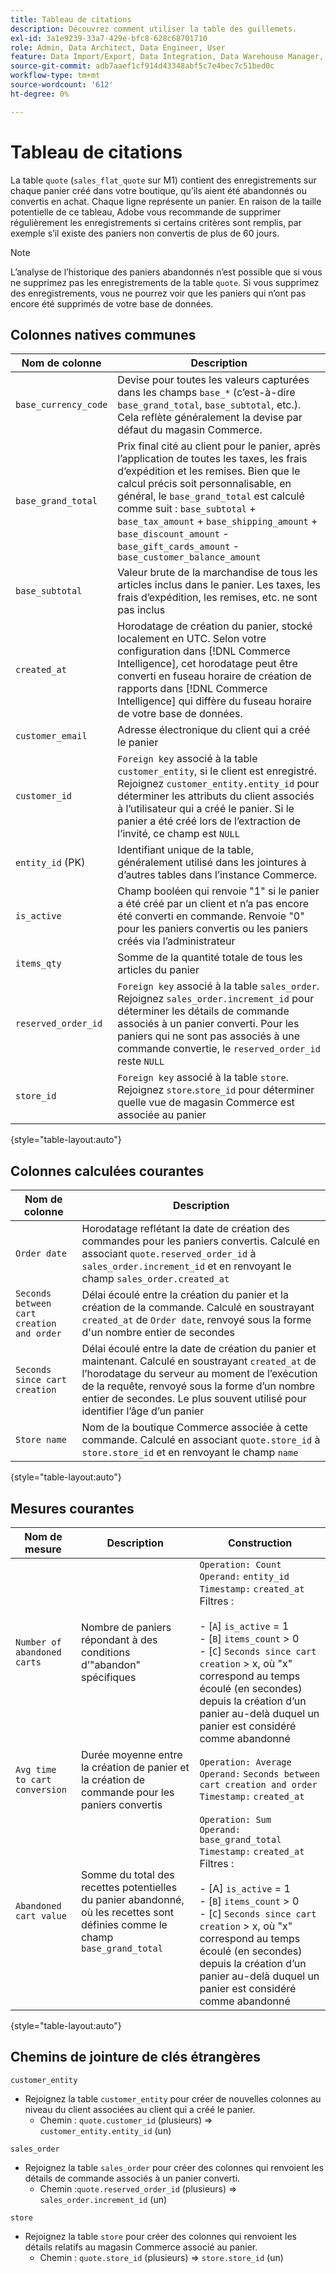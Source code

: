 ```yaml
---
title: Tableau de citations
description: Découvrez comment utiliser la table des guillemets.
exl-id: 3a1e9239-33a7-429e-bfc8-628c68701710
role: Admin, Data Architect, Data Engineer, User
feature: Data Import/Export, Data Integration, Data Warehouse Manager, Commerce Tables
source-git-commit: adb7aaef1cf914d43348abf5c7e4bec7c51bed0c
workflow-type: tm+mt
source-wordcount: '612'
ht-degree: 0%

---
```


# Tableau de citations

La table `quote` (`sales_flat_quote` sur M1) contient des enregistrements sur chaque panier créé dans votre boutique, qu’ils aient été abandonnés ou convertis en achat. Chaque ligne représente un panier. En raison de la taille potentielle de ce tableau, Adobe vous recommande de supprimer régulièrement les enregistrements si certains critères sont remplis, par exemple s’il existe des paniers non convertis de plus de 60 jours.

>[!NOTE]
>
>L’analyse de l’historique des paniers abandonnés n’est possible que si vous ne supprimez pas les enregistrements de la table `quote`. Si vous supprimez des enregistrements, vous ne pourrez voir que les paniers qui n’ont pas encore été supprimés de votre base de données.

## Colonnes natives communes

| **Nom de colonne** | **Description** |
|---|---|
| `base_currency_code` | Devise pour toutes les valeurs capturées dans les champs `base_*` (c’est-à-dire `base_grand_total`, `base_subtotal`, etc.). Cela reflète généralement la devise par défaut du magasin Commerce. |
| `base_grand_total` | Prix final cité au client pour le panier, après l’application de toutes les taxes, les frais d’expédition et les remises. Bien que le calcul précis soit personnalisable, en général, le `base_grand_total` est calculé comme suit : `base_subtotal` + `base_tax_amount` + `base_shipping_amount` + `base_discount_amount` - `base_gift_cards_amount` - `base_customer_balance_amount` |
| `base_subtotal` | Valeur brute de la marchandise de tous les articles inclus dans le panier. Les taxes, les frais d’expédition, les remises, etc. ne sont pas inclus |
| `created_at` | Horodatage de création du panier, stocké localement en UTC. Selon votre configuration dans [!DNL Commerce Intelligence], cet horodatage peut être converti en fuseau horaire de création de rapports dans [!DNL Commerce Intelligence] qui diffère du fuseau horaire de votre base de données. |
| `customer_email` | Adresse électronique du client qui a créé le panier |
| `customer_id` | `Foreign key` associé à la table `customer_entity`, si le client est enregistré. Rejoignez `customer_entity.entity_id` pour déterminer les attributs du client associés à l’utilisateur qui a créé le panier. Si le panier a été créé lors de l’extraction de l’invité, ce champ est `NULL` |
| `entity_id` (PK) | Identifiant unique de la table, généralement utilisé dans les jointures à d’autres tables dans l’instance Commerce. |
| `is_active` | Champ booléen qui renvoie &quot;1&quot; si le panier a été créé par un client et n’a pas encore été converti en commande. Renvoie &quot;0&quot; pour les paniers convertis ou les paniers créés via l’administrateur |
| `items_qty` | Somme de la quantité totale de tous les articles du panier |
| `reserved_order_id` | `Foreign key` associé à la table `sales_order`. Rejoignez `sales_order.increment_id` pour déterminer les détails de commande associés à un panier converti. Pour les paniers qui ne sont pas associés à une commande convertie, le `reserved_order_id` reste `NULL` |
| `store_id` | `Foreign key` associé à la table `store`. Rejoignez `store`.`store_id` pour déterminer quelle vue de magasin Commerce est associée au panier |

{style="table-layout:auto"}

## Colonnes calculées courantes

| **Nom de colonne** | **Description** |
|---|---|
| `Order date` | Horodatage reflétant la date de création des commandes pour les paniers convertis. Calculé en associant `quote.reserved_order_id` à `sales_order.increment_id` et en renvoyant le champ `sales_order.created_at` |
| `Seconds between cart creation and order` | Délai écoulé entre la création du panier et la création de la commande. Calculé en soustrayant `created_at` de `Order date`, renvoyé sous la forme d&#39;un nombre entier de secondes |
| `Seconds since cart creation` | Délai écoulé entre la date de création du panier et maintenant. Calculé en soustrayant `created_at` de l’horodatage du serveur au moment de l’exécution de la requête, renvoyé sous la forme d’un nombre entier de secondes. Le plus souvent utilisé pour identifier l’âge d’un panier |
| `Store name` | Nom de la boutique Commerce associée à cette commande. Calculé en associant `quote.store_id` à `store.store_id` et en renvoyant le champ `name` |

{style="table-layout:auto"}

## Mesures courantes

| **Nom de mesure** | **Description** | **Construction** |
|---|---|---|
| `Number of abandoned carts` | Nombre de paniers répondant à des conditions d’&quot;abandon&quot; spécifiques | `Operation: Count`<br/>`Operand:` `entity_id`<br/>`Timestamp:` `created_at`<br/>Filtres :<br><br>- \[`A`\] `is_active` = 1<br>- \[`B`\] `items_count` > 0<br>- \[`C`\] `Seconds since cart creation` > x, où &quot;x&quot; correspond au temps écoulé (en secondes) depuis la création d’un panier au-delà duquel un panier est considéré comme abandonné |
| `Avg time to cart conversion` | Durée moyenne entre la création de panier et la création de commande pour les paniers convertis | `Operation: Average`<br>`Operand:` `Seconds between cart creation and order`<br>`Timestamp:` `created_at` |
| `Abandoned cart value` | Somme du total des recettes potentielles du panier abandonné, où les recettes sont définies comme le champ `base_grand_total` | `Operation: Sum`<br>`Operand:` `base_grand_total`<br>`Timestamp:` `created_at`<br>Filtres :<br><br>- \[A\] `is_active` = 1<br>- \[`B`\] `items_count` > 0<br>- \[`C`\] `Seconds since cart creation` > x, où &quot;x&quot; correspond au temps écoulé (en secondes) depuis la création d’un panier au-delà duquel un panier est considéré comme abandonné |

{style="table-layout:auto"}

## Chemins de jointure de clés étrangères

`customer_entity`

* Rejoignez la table `customer_entity` pour créer de nouvelles colonnes au niveau du client associées au client qui a créé le panier.
   * Chemin : `quote.customer_id` (plusieurs) => `customer_entity.entity_id` (un)

`sales_order`

* Rejoignez la table `sales_order` pour créer des colonnes qui renvoient les détails de commande associés à un panier converti.
   * Chemin :`quote.reserved_order_id` (plusieurs) => `sales_order.increment_id` (un)

`store`

* Rejoignez la table `store` pour créer des colonnes qui renvoient les détails relatifs au magasin Commerce associé au panier.
   * Chemin : `quote.store_id` (plusieurs) => `store.store_id` (un)
